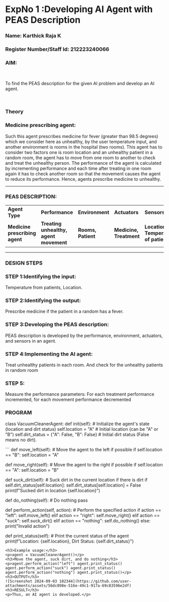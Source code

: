 <h1>ExpNo 1 :Developing AI Agent with PEAS Description</h1>
<h3>Name: Karthick Raja K</h3>
<h3>Register Number/Staff Id: 212223240066</h3>


<h3>AIM:</h3>
<br>
<p>To find the PEAS description for the given AI problem and develop an AI agent.</p>
<br>
<h3>Theory</h3>
<h3>Medicine prescribing agent:</h3>
<p>Such this agent prescribes medicine for fever (greater than 98.5 degrees) which we consider here as unhealthy, by the user temperature input, and another environment is rooms in the hospital (two rooms). This agent has to consider two factors one is room location and an unhealthy patient in a random room, the agent has to move from one room to another to check and treat the unhealthy person. The performance of the agent is calculated by incrementing performance and each time after treating in one room again it has to check another room so that the movement causes the agent to reduce its performance. Hence, agents prescribe medicine to unhealthy.</p>
<hr>
<h3>PEAS DESCRIPTION:</h3>
<table>
  <tr>
    <td><strong>Agent Type</strong></td>
    <td><strong>Performance</strong></td>
     <td><strong>Environment</strong></td>
    <td><strong>Actuators</strong></td>
    <td><strong>Sensors</strong></td>
  </tr>
    <tr>
    <td><strong>Medicine prescribing agent</strong></td>
    <td><strong>Treating unhealthy, agent movement</strong></td>
     <td><strong>Rooms, Patient</strong></td>
    <td><strong>Medicine, Treatment</strong></td>
    <td><strong>Location, Temperature of patient</strong></td>
  </tr>
</table>
<hr>
<H3>DESIGN STEPS</H3>
<h3>STEP 1:Identifying the input:</h3>
<p>Temperature from patients, Location.</p>
<h3>STEP 2:Identifying the output:</h3>
<p>Prescribe medicine if the patient in a random has a fever.</p>
<h3>STEP 3:Developing the PEAS description:</h3>
<p>PEAS description is developed by the performance, environment, actuators, and sensors in an agent.</p>
<h3>STEP 4:Implementing the AI agent:</h3>
<p>Treat unhealthy patients in each room. And check for the unhealthy patients in random room</p>
<h3>STEP 5:</h3>
<p>Measure the performance parameters: For each treatment performance incremented, for each movement performance decremented</p>
<h3>PROGRAM</h3>
<P>class VacuumCleanerAgent: def init(self): # Initialize the agent's state (location and dirt status) self.location = "A" # Initial location (can be "A" or "B") self.dirt_status = {"A": False, "B": False} # Initial dirt status (False means no dirt).</P>
```
def move_left(self):
    # Move the agent to the left if possible
    if self.location == "B":
        self.location = "A"

def move_right(self):
    # Move the agent to the right if possible
    if self.location == "A":
        self.location = "B"

def suck_dirt(self):
    # Suck dirt in the current location if there is dirt
    if self.dirt_status[self.location]:
        self.dirt_status[self.location] = False
        print(f"Sucked dirt in location {self.location}")

def do_nothing(self):
    # Do nothing
    pass

def perform_action(self, action):
    # Perform the specified action
    if action == "left":
        self.move_left()
    elif action == "right":
        self.move_right()
    elif action == "suck":
        self.suck_dirt()
    elif action == "nothing":
        self.do_nothing()
    else:
        print("Invalid action")

def print_status(self):
    # Print the current status of the agent
    print(f"Location: {self.location}, Dirt Status: {self.dirt_status}")
```
<h3>Example usage:</h3>
<p>agent = VacuumCleanerAgent()</p>
<h3>Move the agent, suck dirt, and do nothing</h3>
<p>agent.perform_action("left") agent.print_status() agent.perform_action("suck") agent.print_status() agent.perform_action("nothing") agent.print_status()</p>
<h3>OUTPUT</h3>
![Screenshot 2024-09-03 102344](https://github.com/user-attachments/assets/56dc898e-516e-49c1-917a-69c83596e2df)
<h3>RESULT</h3>
<p>Thus, an AI agent is developed.</p>
